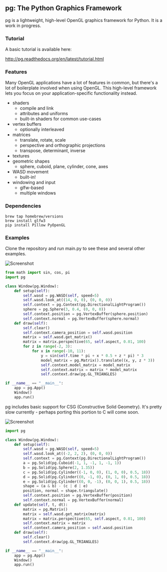 ## pg: The Python Graphics Framework

pg is a lightweight, high-level OpenGL graphics framework for Python. It is a
work in progress.

### Tutorial

A basic tutorial is available here:

http://pg.readthedocs.org/en/latest/tutorial.html

### Features

Many OpenGL applications have a lot of features in common, but there's a lot of
boilerplate involved when using OpenGL. This high-level framework lets you
focus on your application-specific functionality instead.

* shaders
    * compile and link
    * attributes and uniforms
    * built-in shaders for common use-cases
* vertex buffers
    * optionally interleaved
* matrices
    * translate, rotate, scale
    * perspective and orthographic projections
    * transpose, determinant, inverse
* textures
* geometric shapes
    * sphere, cuboid, plane, cylinder, cone, axes
* WASD movement
    * built-in!
* windowing and input
    * glfw-based
    * multiple windows

### Dependencies

    brew tap homebrew/versions
    brew install glfw3
    pip install Pillow PyOpenGL

### Examples

Clone the repository and run main.py to see these and several other examples.

![Screenshot](http://i.imgur.com/s5AEYei.gif)

```python
from math import sin, cos, pi
import pg

class Window(pg.Window):
    def setup(self):
        self.wasd = pg.WASD(self, speed=5)
        self.wasd.look_at((14, 0, 0), (0, 0, 0))
        self.context = pg.Context(pg.DirectionalLightProgram())
        sphere = pg.Sphere(3, 0.4, (0, 0, 0))
        self.context.position = pg.VertexBuffer(sphere.position)
        self.context.normal = pg.VertexBuffer(sphere.normal)
    def draw(self):
        self.clear()
        self.context.camera_position = self.wasd.position
        matrix = self.wasd.get_matrix()
        matrix = matrix.perspective(65, self.aspect, 0.01, 100)
        for z in range(-2, 3):
            for x in range(-10, 11):
                y = sin(self.time * pi + x * 0.5 + z * pi) * 3
                model_matrix = pg.Matrix().translate((x, y, z * 3))
                self.context.model_matrix = model_matrix
                self.context.matrix = matrix * model_matrix
                self.context.draw(pg.GL_TRIANGLES)

if __name__ == "__main__":
    app = pg.App()
    Window()
    app.run()
```

pg includes basic support for CSG (Constructive Solid Geometry). It's pretty
slow currently - perhaps porting this portion to C will come soon.

![Screenshot](http://i.imgur.com/3QJFHw1.png)

```python
import pg

class Window(pg.Window):
    def setup(self):
        self.wasd = pg.WASD(self, speed=5)
        self.wasd.look_at((-2, 2, 2), (0, 0, 0))
        self.context = pg.Context(pg.DirectionalLightProgram())
        a = pg.Solid(pg.Cuboid(-1, 1, -1, 1, -1, 1))
        b = pg.Solid(pg.Sphere(2, 1.35))
        c = pg.Solid(pg.Cylinder((-1, 0, 0), (1, 0, 0), 0.5, 18))
        d = pg.Solid(pg.Cylinder((0, -1, 0), (0, 1, 0), 0.5, 18))
        e = pg.Solid(pg.Cylinder((0, 0, -1), (0, 0, 1), 0.5, 18))
        shape = (a & b) - (c | d | e)
        position, normal = shape.triangulate()
        self.context.position = pg.VertexBuffer(position)
        self.context.normal = pg.VertexBuffer(normal)
    def update(self, t, dt):
        matrix = pg.Matrix()
        matrix = self.wasd.get_matrix(matrix)
        matrix = matrix.perspective(65, self.aspect, 0.01, 100)
        self.context.matrix = matrix
        self.context.camera_position = self.wasd.position
    def draw(self):
        self.clear()
        self.context.draw(pg.GL_TRIANGLES)

if __name__ == "__main__":
    app = pg.App()
    Window()
    app.run()
```
